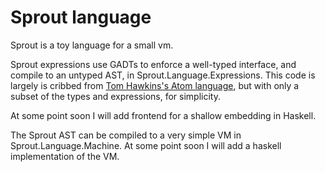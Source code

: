Sprout language
===============

Sprout is a toy language for a small vm.

Sprout expressions use GADTs to enforce a well-typed interface, and compile to an
untyped AST, in Sprout.Language.Expressions. This code is largely is cribbed from
[Tom Hawkins's Atom language][atomlang], but with only a subset of the types and
expressions, for simplicity.

At some point soon I will add frontend for a shallow embedding in Haskell.


The Sprout AST can be compiled to a very simple VM in Sprout.Language.Machine.
At some point soon I will add a haskell implementation of the VM.

[atomlang]: http://github.com/tomahawkins/atom
